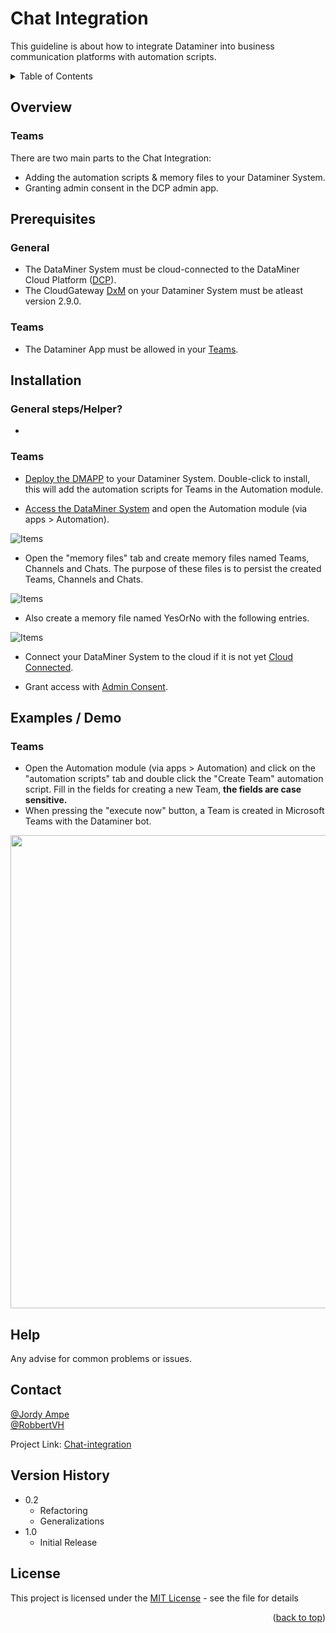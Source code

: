 <a id="readme-top"></a>

# Chat Integration

This guideline is about how to integrate Dataminer into business communication platforms with automation scripts.

<details>
<summary>Table of Contents</summary>
  <ul>
    <li><a href="#overview">Overview</a></li>
    <li><a href="#prerequisites">Prerequisites</a></li>
    <li><a href="#installation">Installation</a></li>
    <li><a href="#examples">Examples</a></li>
    <li><a href="#help">Help</a></li>
    <li><a href="#contact">Contact</a></li>
    <li><a href="#version-history">Version History</a></li>
    <li><a href="#license">License</a></li>
  </ul>
</details>

## Overview

### Teams

There are two main parts to the Chat Integration:

- Adding the automation scripts & memory files to your Dataminer System.
- Granting admin consent in the DCP admin app.

## Prerequisites

### General

- The DataMiner System must be cloud-connected to the DataMiner Cloud Platform ([DCP](https://docs.dataminer.services/user-guide/Cloud_Platform/CloudAdminApp/Managing_cloud-connected_nodes.html)).
- The CloudGateway [DxM](https://docs.dataminer.services/user-guide/Cloud_Platform/CloudAdminApp/Managing_cloud-connected_nodes.html) on your Dataminer System must be atleast version 2.9.0.

### Teams

- The Dataminer App must be allowed in your [Teams](https://docs.microsoft.com/en-us/microsoftteams/manage-apps).

## Installation

### General steps/Helper?

- 

### Teams

- [Deploy the DMAPP]() to your Dataminer System. Double-click to install, this will add the automation scripts for Teams in the Automation module.

- [Access the DataMiner System](https://docs.dataminer.services/user-guide/Getting_started/Accessing_DataMiner/Accessing_DataMiner.html) and open the Automation module (via apps > Automation).

![Items](https://user-images.githubusercontent.com/109528797/186420636-61efa334-6041-44df-9056-11e6cf44da78.png)

- Open the "memory files" tab and create memory files named Teams, Channels and Chats. The purpose of these files is to persist the created Teams, Channels and Chats.

![Items](https://user-images.githubusercontent.com/109528797/186420786-f9b95bca-ee82-49d6-901a-5a19c4c14f43.png)

- Also create a memory file named YesOrNo with the following entries.

![Items](https://user-images.githubusercontent.com/109528797/186423143-bab59820-8e45-4315-a192-24b34398b502.png)

- Connect your DataMiner System to the cloud if it is not yet [Cloud Connected](https://docs.dataminer.services/user-guide/Cloud_Platform/AboutCloudPlatform/Connecting_your_DataMiner_System_to_the_cloud.html).

- Grant access with [Admin Consent](https://docs.dataminer.services/user-guide/Cloud_Platform/CloudAdminApp/Granting_admin_consent.html).

## Examples / Demo

### Teams

- Open the Automation module (via apps > Automation) and click on the "automation scripts" tab and double click the "Create Team" automation script. Fill in the fields for creating a new Team, **the fields are case sensitive.**
- When pressing the "execute now" button, a Team is created in Microsoft Teams with the Dataminer bot.

<img src="https://user-images.githubusercontent.com/109528797/186440501-4850222e-c503-40fc-8f9a-003e8c7d5a30.png" width="684" height="757">

## Help

Any advise for common problems or issues.

## Contact

[@Jordy Ampe](https://github.com/JordyGit)  
[@RobbertVH](https://github.com/RobbertVH)

Project Link: [Chat-integration](https://github.com/SkylineCommunications/chat-integration)

## Version History

- 0.2
  - Refactoring
  - Generalizations
- 1.0
  - Initial Release

## License

This project is licensed under the [MIT License](https://github.com/SkylineCommunications/chat-integration/blob/main/LICENSE) - see the file for details

<p align="right">(<a href="#readme-top">back to top</a>)</p>
